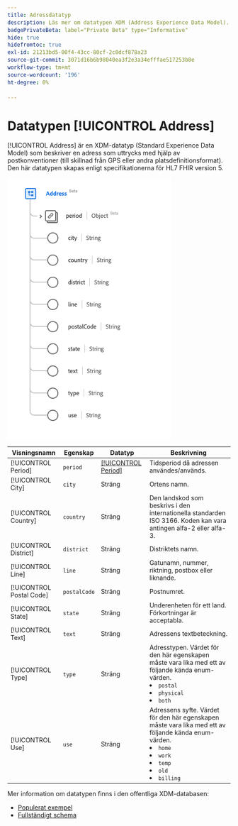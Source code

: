 ```yaml
---
title: Adressdatatyp
description: Läs mer om datatypen XDM (Address Experience Data Model).
badgePrivateBeta: label="Private Beta" type="Informative"
hide: true
hidefromtoc: true
exl-id: 21213bd5-00f4-43cc-80cf-2c0dcf878a23
source-git-commit: 3071d16b6b98040ea3f2e3a34efffae517253b8e
workflow-type: tm+mt
source-wordcount: '196'
ht-degree: 0%

---
```


# Datatypen [!UICONTROL Address]

[!UICONTROL Address] är en XDM-datatyp (Standard Experience Data Model) som beskriver en adress som uttrycks med hjälp av postkonventioner (till skillnad från GPS eller andra platsdefinitionsformat). Den här datatypen skapas enligt specifikationerna för HL7 FHIR version 5.

![Adressdatatypstruktur](../../../images/healthcare/data-types/address.png)

| Visningsnamn | Egenskap | Datatyp | Beskrivning |
| --- | --- | --- | --- |
| [!UICONTROL Period] | `period` | [[!UICONTROL Period]](../data-types/period.md) | Tidsperiod då adressen användes/används. |
| [!UICONTROL City] | `city` | Sträng | Ortens namn. |
| [!UICONTROL Country] | `country` | Sträng | Den landskod som beskrivs i den internationella standarden ISO 3166. Koden kan vara antingen alfa-2 eller alfa-3. |
| [!UICONTROL District] | `district` | Sträng | Distriktets namn. |
| [!UICONTROL Line] | `line` | Sträng | Gatunamn, nummer, riktning, postbox eller liknande. |
| [!UICONTROL Postal Code] | `postalCode` | Sträng | Postnumret. |
| [!UICONTROL State] | `state` | Sträng | Underenheten för ett land. Förkortningar är acceptabla. |
| [!UICONTROL Text] | `text` | Sträng | Adressens textbeteckning. |
| [!UICONTROL Type] | `type` | Sträng | Adresstypen. Värdet för den här egenskapen måste vara lika med ett av följande kända enum-värden. <li> `postal` </li> <li> `physical` </li> <li> `both` </li> |
| [!UICONTROL Use] | `use` | Sträng | Adressens syfte. Värdet för den här egenskapen måste vara lika med ett av följande kända enum-värden. <li> `home` </li> <li> `work` </li> <li> `temp` </li> <li> `old`</li> <li> `billing`</li> |

Mer information om datatypen finns i den offentliga XDM-databasen:

* [Populerat exempel](https://github.com/adobe/xdm/blob/master/extensions/industry/healthcare/fhir/datatypes/address.example.1.json)
* [Fullständigt schema](https://github.com/adobe/xdm/blob/master/extensions/industry/healthcare/fhir/datatypes/address.schema.json)
